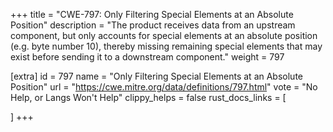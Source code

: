 +++
title = "CWE-797: Only Filtering Special Elements at an Absolute Position"
description	= "The product receives data from an upstream component, but only accounts for special elements at an absolute position (e.g. byte number 10), thereby missing remaining special elements that may exist before sending it to a downstream component."
weight = 797

[extra]
id = 797
name = "Only Filtering Special Elements at an Absolute Position"
url = "https://cwe.mitre.org/data/definitions/797.html"
vote = "No Help, or Langs Won't Help"
clippy_helps = false
rust_docs_links = [
	
]
+++

